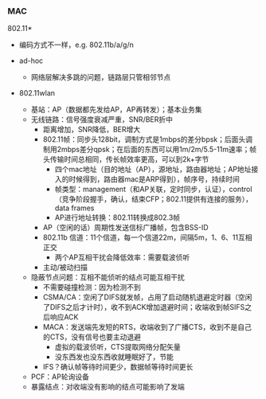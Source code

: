 ### MAC

802.11\*

- 编码方式不一样，e.g. 802.11b/a/g/n

- ad-hoc
    - 网络层解决多跳的问题，链路层只管相邻节点
- 802.11wlan
    - 基站：AP（数据都先发给AP，AP再转发）；基本业务集
    - 无线链路：信号强度衰减严重，SNR/BER折中
        - 距离增加，SNR降低，BER增大
        - 802.11帧：同步头128bit，调制方式是1mbps的差分bpsk；后面头调制用2mbps差分qpsk；在后面的东西可以用1m/2m/5.5-11m速率；帧头传输时间总相同，传长帧效率更高，可以到2k+字节
            - 四个mac地址（目的地址（AP），源地址，路由器地址；AP地址接入的时候得到，路由器mac是ARP得到），帧序号，持续时间
            - 帧类型：management（和AP关联，定时同步，认证），control（竞争阶段握手，确认，结束CFP；802.11提供有连接的服务），data frames
            - AP进行地址转换：802.11转换成802.3帧
        - AP（空闲的话）周期性发送信标广播帧，包含BSS-ID
        - 802.11b 信道：11个信道，每一个信道22m，间隔5m，1、6、11互相正交
            - 两个AP互相干扰会降低效率：需要载波侦听
        - 主动/被动扫描
    - 隐蔽节点问题：互相不能侦听的结点可能互相干扰
        - 不需要碰撞检测：因为检测不到
        - CSMA/CA：空闲了DIFS就发帧，占用了启动随机退避定时器（空闲了DIFS之后才计时），收不到ACK增加退避时间；收端收到帧SIFS之后响应ACK
        - MACA：发送端先发短的RTS，收端收到了广播CTS，收到不是自己的CTS，没有信号也要主动退避
            - 虚拟的载波侦听，CTS提取网络分配矢量
            - 没东西发也没东西收就睡眠好了，节能
        - IFS？确认帧等待时间更少，数据帧等待时间更长
    - PCF：AP轮询设备
    - 暴露结点：对收端没有影响的结点可能影响了发端
